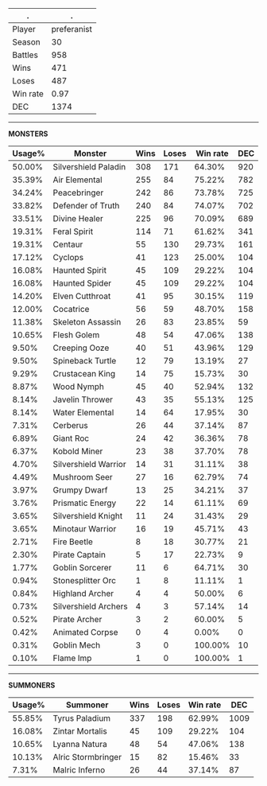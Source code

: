 .|.
|-|-
Player|preferanist
Season|30
Battles|958
Wins|471
Loses|487
Win rate|0.97
DEC|1374

---
**MONSTERS**

Usage%|Monster|Wins|Loses|Win rate|DEC|
-|-|-|-|-|-|
50.00%|Silvershield Paladin|308|171|64.30%|920|
35.39%|Air Elemental|255|84|75.22%|782|
34.24%|Peacebringer|242|86|73.78%|725|
33.82%|Defender of Truth|240|84|74.07%|702|
33.51%|Divine Healer|225|96|70.09%|689|
19.31%|Feral Spirit|114|71|61.62%|341|
19.31%|Centaur|55|130|29.73%|161|
17.12%|Cyclops|41|123|25.00%|104|
16.08%|Haunted Spirit|45|109|29.22%|104|
16.08%|Haunted Spider|45|109|29.22%|104|
14.20%|Elven Cutthroat|41|95|30.15%|119|
12.00%|Cocatrice|56|59|48.70%|158|
11.38%|Skeleton Assassin|26|83|23.85%|59|
10.65%|Flesh Golem|48|54|47.06%|138|
9.50%|Creeping Ooze|40|51|43.96%|129|
9.50%|Spineback Turtle|12|79|13.19%|27|
9.29%|Crustacean King|14|75|15.73%|30|
8.87%|Wood Nymph|45|40|52.94%|132|
8.14%|Javelin Thrower|43|35|55.13%|125|
8.14%|Water Elemental|14|64|17.95%|30|
7.31%|Cerberus|26|44|37.14%|87|
6.89%|Giant Roc|24|42|36.36%|78|
6.37%|Kobold Miner|23|38|37.70%|78|
4.70%|Silvershield Warrior|14|31|31.11%|38|
4.49%|Mushroom Seer|27|16|62.79%|74|
3.97%|Grumpy Dwarf|13|25|34.21%|37|
3.76%|Prismatic Energy|22|14|61.11%|69|
3.65%|Silvershield Knight|11|24|31.43%|29|
3.65%|Minotaur Warrior|16|19|45.71%|43|
2.71%|Fire Beetle|8|18|30.77%|21|
2.30%|Pirate Captain|5|17|22.73%|9|
1.77%|Goblin Sorcerer|11|6|64.71%|30|
0.94%|Stonesplitter Orc|1|8|11.11%|1|
0.84%|Highland Archer|4|4|50.00%|6|
0.73%|Silvershield Archers|4|3|57.14%|14|
0.52%|Pirate Archer|3|2|60.00%|5|
0.42%|Animated Corpse|0|4|0.00%|0|
0.31%|Goblin Mech|3|0|100.00%|10|
0.10%|Flame Imp|1|0|100.00%|1|

---
**SUMMONERS**

Usage%|Summoner|Wins|Loses|Win rate|DEC|
-|-|-|-|-|-|
55.85%|Tyrus Paladium|337|198|62.99%|1009|
16.08%|Zintar Mortalis|45|109|29.22%|104|
10.65%|Lyanna Natura|48|54|47.06%|138|
10.13%|Alric Stormbringer|15|82|15.46%|33|
7.31%|Malric Inferno|26|44|37.14%|87|
